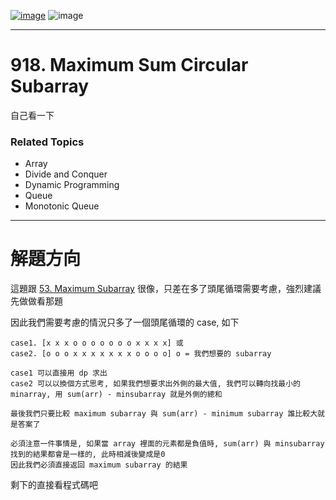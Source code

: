 [![image](https://img.shields.io/badge/Leetcode-Link-blue?logo=leetcode)](https://leetcode.com/problems/maximum-sum-circular-subarray/)
![image](https://img.shields.io/badge/Difficulty-Medium-yellow)

---

# 918. Maximum Sum Circular Subarray

自己看一下

### Related Topics

- Array
- Divide and Conquer
- Dynamic Programming
- Queue
- Monotonic Queue
  
---

# 解題方向

這題跟 [53. Maximum Subarray](./../p00053/README.md) 很像，只差在多了頭尾循環需要考慮，強烈建議先做做看那題

因此我們需要考慮的情況只多了一個頭尾循環的 case, 如下

```
case1. [x x x o o o o o o o x x x x] 或
case2. [o o o x x x x x x x o o o o] o = 我們想要的 subarray

case1 可以直接用 dp 求出
case2 可以以換個方式思考, 如果我們想要求出外側的最大值, 我們可以轉向找最小的 minarray, 用 sum(arr) - minsubarray 就是外側的總和

最後我們只要比較 maximum subarray 與 sum(arr) - minimum subarray 誰比較大就是答案了

必須注意一件事情是, 如果當 array 裡面的元素都是負值時, sum(arr) 與 minsubarray 找到的結果都會是一樣的, 此時相減後變成是0
因此我們必須直接返回 maximum subarray 的結果
```

剩下的直接看程式碼吧